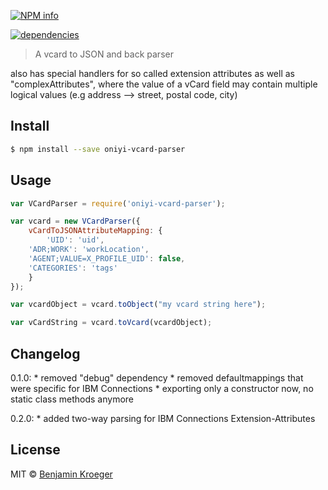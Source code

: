 [![NPM info](https://nodei.co/npm/oniyi-vcard-parser.png?downloads=true)](https://nodei.co/npm/oniyi-vcard-parser.png?downloads=true)

[![dependencies](https://david-dm.org/benkroeger/oniyi-vcard-parser.png)](https://david-dm.org/benkroeger/oniyi-vcard-parser.png)

> A vcard to JSON and back parser

also has special handlers for so called extension attributes as well as "complexAttributes", where the value of a vCard field may contain multiple logical values (e.g address --> street, postal code, city)

## Install

```sh
$ npm install --save oniyi-vcard-parser
```


## Usage

```js
var VCardParser = require('oniyi-vcard-parser');

var vcard = new VCardParser({
	vCardToJSONAttributeMapping: {
		'UID': 'uid',
    'ADR;WORK': 'workLocation',
    'AGENT;VALUE=X_PROFILE_UID': false,
    'CATEGORIES': 'tags'
	}
});

var vcardObject = vcard.toObject("my vcard string here");

var vCardString = vcard.toVcard(vcardObject);

```

## Changelog

0.1.0: 
	* removed "debug" dependency
	* removed defaultmappings that were specific for IBM Connections
	* exporting only a constructor now, no static class methods anymore

0.2.0:
	* added two-way parsing for IBM Connections Extension-Attributes


## License

MIT © [Benjamin Kroeger]()


[npm-url]: https://npmjs.org/package/oniyi-vcard-parser
[npm-image]: https://badge.fury.io/js/oniyi-vcard-parser.svg
[daviddm-url]: https://david-dm.org/benkroeger/oniyi-vcard-parser.svg?theme=shields.io
[daviddm-image]: https://david-dm.org/benkroeger/oniyi-vcard-parser
